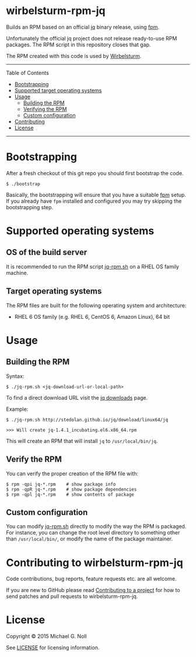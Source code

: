 # wirbelsturm-rpm-jq

Builds an RPM based on an official [jq](http://stedolan.github.io/jq/) binary release, using
[fpm](https://github.com/jordansissel/fpm).

Unfortunately the official jq project does not release ready-to-use RPM packages.  The RPM
script in this repository closes that gap.

The RPM created with this code is used by [Wirbelsturm](https://github.com/miguno/wirbelsturm).

---

Table of Contents

* <a href="#bootstrap">Bootstrapping</a>
* <a href="#supported-os">Supported target operating systems</a>
* <a href="#usage">Usage</a>
    * <a href="#build">Building the RPM</a>
    * <a href="#verify">Verifying the RPM</a>
    * <a href="#configuration">Custom configuration</a>
* <a href="#contributing">Contributing</a>
* <a href="#license">License</a>

---

<a name="bootstrap"></a>

# Bootstrapping

After a fresh checkout of this git repo you should first bootstrap the code.

    $ ./bootstrap

Basically, the bootstrapping will ensure that you have a suitable [fpm](https://github.com/jordansissel/fpm) setup.
If you already have `fpm` installed and configured you may try skipping the bootstrapping step.


<a name="supported-os"></a>

# Supported operating systems

## OS of the build server

It is recommended to run the RPM script [jq-rpm.sh](jq-rpm.sh) on a RHEL OS family machine.


## Target operating systems

The RPM files are built for the following operating system and architecture:

* RHEL 6 OS family (e.g. RHEL 6, CentOS 6, Amazon Linux), 64 bit


<a name="usage"></a>

# Usage


<a name="build"></a>

## Building the RPM

Syntax:

    $ ./jq-rpm.sh <jq-download-url-or-local-path>

To find a direct download URL visit the [jq downloads](http://stedolan.github.io/jq/download/) page.

Example:

    $ ./jq-rpm.sh http://stedolan.github.io/jq/download/linux64/jq

    >>> Will create jq-1.4.1_incubating.el6.x86_64.rpm

This will create an RPM that will install `jq` to `/usr/local/bin/jq`.


<a name="verify"></a>

## Verify the RPM

You can verify the proper creation of the RPM file with:

    $ rpm -qpi jq-*.rpm    # show package info
    $ rpm -qpR jq-*.rpm    # show package dependencies
    $ rpm -qpl jq-*.rpm    # show contents of package


<a name="configuration"></a>

## Custom configuration

You can modify [jq-rpm.sh](jq-rpm.sh) directly to modify the way the RPM is packaged.  For instance, you can
change the root level directory to something other than `/usr/local/bin/`, or modify the name of the package maintainer.


<a name="contributing"></a>

# Contributing to wirbelsturm-rpm-jq

Code contributions, bug reports, feature requests etc. are all welcome.

If you are new to GitHub please read [Contributing to a project](https://help.github.com/articles/fork-a-repo) for how
to send patches and pull requests to wirbelsturm-rpm-jq.


<a name="license"></a>

# License

Copyright © 2015 Michael G. Noll

See [LICENSE](LICENSE) for licensing information.
